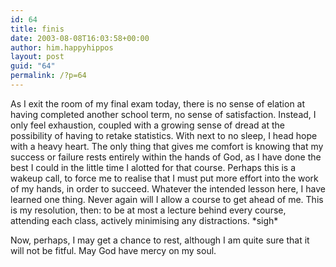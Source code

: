 ```yaml
---
id: 64
title: finis
date: 2003-08-08T16:03:58+00:00
author: him.happyhippos
layout: post
guid: "64"
permalink: /?p=64
---
```

As I exit the room of my final exam today, there is no sense of elation at having completed another school term, no sense of satisfaction. Instead, I only feel exhaustion, coupled with a growing sense of dread at the possibility of having to retake statistics. With next to no sleep, I head hope with a heavy heart. The only thing that gives me comfort is knowing that my success or failure rests entirely within the hands of God, as I have done the best I could in the little time I alotted for that course. Perhaps this is a wakeup call, to force me to realise that I must put more effort into the work of my hands, in order to succeed. Whatever the intended lesson here, I have learned one thing. Never again will I allow a course to get ahead of me. This is my resolution, then: to be at most a lecture behind every course, attending each class, actively minimising any distractions. \*sigh\*

Now, perhaps, I may get a chance to rest, although I am quite sure that it will not be fitful. May God have mercy on my soul.